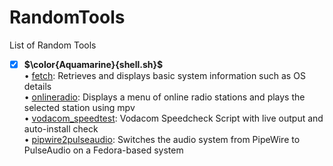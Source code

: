 # RandomTools
List of Random Tools <br>
- [x] **$\color{Aquamarine}{shell.sh}$** <br>
• [fetch](https://github.com/uid887/RandomTools/blob/main/fetch.sh): Retrieves and displays basic system information such as OS details <br>
• [onlineradio](https://github.com/uid887/RandomTools/blob/main/onlineradio.sh): Displays a menu of online radio stations and plays the selected station using mpv <br>
• [vodacom_speedtest](https://github.com/uid887/RandomTools/blob/main/vodocom_speedtest.sh): Vodacom Speedcheck Script with live output and auto-install check <br>
• [pipwire2pulseaudio](https://github.com/uid887/RandomTools/blob/main/pipewire2pulseaudio.sh): Switches the audio system from PipeWire to PulseAudio on a Fedora-based system <br>
